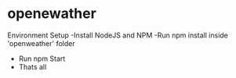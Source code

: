 # openewather
Environment Setup
-Install NodeJS and NPM 
-Run npm install inside 'openweather' folder 
- Run npm Start 
- Thats all 

